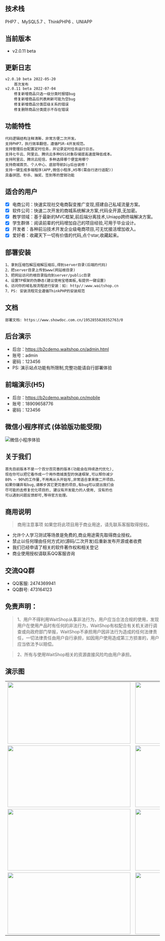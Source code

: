 ## 技术栈
  PHP7 、MySQL5.7 、ThinkPHP6 、UNIAPP
  
## 当前版本
- v2.0.11 beta

## 更新日志
    v2.0.10 beta 2022-05-20
        首次发布
    v2.0.11 beta 2022-07-04
        修复新增商品只选一级分类时报错bug
        修复新增商品后列表刷新可能为空bug
        修复新增商品分类层级关系的错误
        修复删除商品分类提示不存在错误

## 功能特性
    代码逻辑结构注释清晰，非常方便二次开发。
    支持PHP7，执行效率翻倍，遵循PSR-4开发规范。
    支持管理后台配置定时任务，并记录定时任务运行日志。
    支持七牛云、阿里云、腾讯云多种OSS对象存储提高速度降低成本。
    支持阿里云、腾讯云短信，多种选择哪个便宜用哪个
    支持商城首页、个人中心、底部导航Diy后台装修！
    支持一键生成多端程序(APP,微信小程序,H5等(需自行进行适配))
    具备拼团、秒杀、抽奖、签到等的营销功能

## 适合的用户
- [x] 电商公司：快速实现社交电商裂变推广变现,搭建自己私域流量方案。
- [x] 软件公司：快速二次开发的商城系统解决方案,代码全开源,无加密。
- [x] 教学领域：基于最新的MVC框架,前后端分离技术,Uniapp跨终端解决方案。
- [x] 学生群体：阅读前辈的代码增加自己的项目经验,可用于毕业设计。
- [x] 开发者：各种前沿技术开发企业级电商项目,可无忧接活增加收入。
- [x] 爱好者：收藏天下一切有价值的代码,点个star,收藏起来。

## 部署安装
    1、拿到压缩包解压缩解压缩后,得到server目录(后端的代码)
    2、把server目录上传到www(网站根目录)
    3、把网站访问的根目录指向到server/public目录
    4、设置TP框架的伪静态(建议使用宝塔面板,有提供一键设置)
    6、访问你的域名按流程进行安装：如: http//:www.waitshop.cn
    7、PS: 安装流程完全遵循ThinkPHP的安装规范

## 文档
    部署文档: https://www.showdoc.com.cn/1952855820352763/0
        
## 后台演示
- 后台：https://b2cdemo.waitshop.cn/admin.html
- 账号：admin
- 密码：123456
- PS: 演示站点功能有所限制,完整功能请自行部署体验

## 前端演示(H5)
- 后台：https://b2cdemo.waitshop.cn/mobile
- 账号：18909658776
- 密码：123456

## 微信小程序样式 (体验版功能受限)
![微信小程序体验](https://b2cdemo.waitshop.cn/uploads/demo/wx.jpg)

## 关于我们
    首先目前版本不是一个百分百完善的版本(功能会在持续迭代优化),
    现在你可以把它看作成一个用作商城类型的快速框架,可以帮你减少
    80% ~ 90%的工作量,不用再从头开始写,非常适合拿来做二开项目。
    如果你嫌弃有bug,请移步其它更完善的项目,有bug可以提出我们会
    尽可能的去修复优化项目的, 建议有开发能力的人使用, 没有的也
    可以遇到问题反馈即可,等待官方处理。

## 商用说明
> 商用注意事项
如果您将此项目用于商业用途，请先联系客服取得授权。

* 允许个人学习测试等场景是免费的,商业用途需先取得商业授权。
* 禁止以任何理由任何方式对(源码/二次开发)后重新发布开源或者收费
* 我们已经申请了相关的软件著作权和相关登记
* 商业使用授权请联系QQ客服咨询

## 交流QQ群
- QQ客服: 2474369941
- QQ群号: 473164123

## 免责声明：
> 1、用户不得利用WaitShop从事非法行为，用户应当合法合规的使用，发现用户在使用产品时有任何的非法行为，WaitShop有权配合有关机关进行调查或向政府部门举报，WaitShop不承担用户因非法行为造成的任何法律责任，一切法律责任由用户自行承担，如因用户使用造成第三方损害的，用户应当依法予以赔偿。

> 2、所有与使用WaitShop相关的资源直接风险均由用户承担。

## 演示图
<table>
    <tr>
        <td><img src="https://b2cdemo.waitshop.cn/uploads/demo/01.png" height="200" width="400"/></td>
        <td><img src="https://b2cdemo.waitshop.cn/uploads/demo/02.png" height="200" width="400"/></td>
    </tr>
    <tr>
        <td><img src="https://b2cdemo.waitshop.cn/uploads/demo/03.png" height="200" width="400"/></td>
        <td><img src="https://b2cdemo.waitshop.cn/uploads/demo/04.png" height="200" width="400"/></td>
    </tr>
    <tr>
        <td><img src="https://b2cdemo.waitshop.cn/uploads/demo/05.png" height="200" width="400"/></td>
        <td><img src="https://b2cdemo.waitshop.cn/uploads/demo/06.png" height="200" width="400"/></td>
    </tr>
	<tr>
        <td><img src="https://b2cdemo.waitshop.cn/uploads/demo/07.png" height="200" width="400"/></td>
        <td><img src="https://b2cdemo.waitshop.cn/uploads/demo/08.png" height="200" width="400"/></td>
    </tr>
</table>